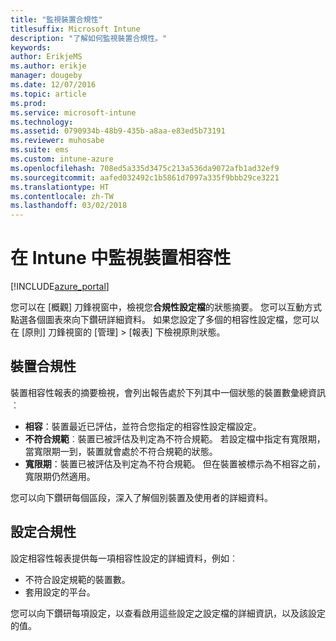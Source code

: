 ```yaml
---
title: "監視裝置合規性"
titlesuffix: Microsoft Intune
description: "了解如何監視裝置合規性。"
keywords: 
author: ErikjeMS
ms.author: erikje
manager: dougeby
ms.date: 12/07/2016
ms.topic: article
ms.prod: 
ms.service: microsoft-intune
ms.technology: 
ms.assetid: 0790934b-48b9-435b-a8aa-e83ed5b73191
ms.reviewer: muhosabe
ms.suite: ems
ms.custom: intune-azure
ms.openlocfilehash: 708ed5a335d3475c213a536da9072afb1ad32ef9
ms.sourcegitcommit: aafed032492c1b5861d7097a335f9bbb29ce3221
ms.translationtype: HT
ms.contentlocale: zh-TW
ms.lasthandoff: 03/02/2018
---
```

# <a name="monitor-device-compliance-in-intune"></a>在 Intune 中監視裝置相容性

[!INCLUDE[azure_portal](./includes/azure_portal.md)]

您可以在 [概觀] 刀鋒視窗中，檢視您**合規性設定檔**的狀態摘要。
您可以互動方式點選各個圖表來向下鑽研詳細資料。 如果您設定了多個的相容性設定檔，您可以在 [原則] 刀鋒視窗的 [管理] > [報表] 下檢視原則狀態。

##  <a name="device-compliance"></a>裝置合規性

裝置相容性報表的摘要檢視，會列出報告處於下列其中一個狀態的裝置數彙總資訊︰

- **相容**：裝置最近已評估，並符合您指定的相容性設定檔設定。
- **不符合規範**︰裝置已被評估及判定為不符合規範。  若設定檔中指定有寬限期，當寬限期一到，裝置就會處於不符合規範的狀態。
- **寬限期**：裝置已被評估及判定為不符合規範。 但在裝置被標示為不相容之前，寬限期仍然適用。

您可以向下鑽研每個區段，深入了解個別裝置及使用者的詳細資料。

## <a name="setting-compliance"></a>設定合規性

設定相容性報表提供每一項相容性設定的詳細資料，例如︰

- 不符合設定規範的裝置數。
- 套用設定的平台。

您可以向下鑽研每項設定，以查看啟用這些設定之設定檔的詳細資訊，以及該設定的值。
